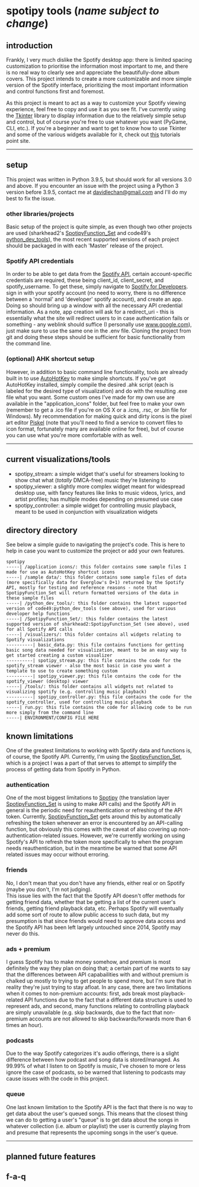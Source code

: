 # spotipy tools (*name subject to change*)

## introduction

Frankly, I very much dislike the Spotify desktop app: there is limited spacing customization to prioritise the information most important to me, and there is no real way to clearly see and appreciate the beautifully-done album covers. This project intends to create a more customizable and more simple version of the Spotify interface, prioritizing the most important information and control functions first and foremost.

As this project is meant to act as a way to customize your Spotify viewing experience, feel free to copy and use it as you see fit. I've currently using the [Tkinter](https://docs.python.org/3/library/tkinter.html) library to display information due to the relatively simple setup and control, but of course you're free to use whatever you want (PyGame, CLI, etc.). If you're a beginner and want to get to know how to use Tkinter and some of the various widgets available for it, check out [this](https://www.tutorialspoint.com/python/python_gui_programming.htm) tutorials point site.

***

## setup

This project was written in Python 3.9.5, but should work for all versions 3.0 and above. If you encounter an issue with the project using a Python 3 version before 3.9.5, contact me at <davidlechan@gmail.com> and I'll do my best to fix the issue.

### other libraries/projects

Basic setup of the project is quite simple, as even though two other projects are used (sharkhead2's [SpotipyFunction_Set](https://github.com/TheSharkhead2/SpotipyFunction_Set) and code49's [python_dev_tools](https://github.com/code49/python_dev_tools)), the most recent supported versions of each project should be packaged in with each 'Master' release of the project.

### Spotify API credentials

In order to be able to get data from the [Spotify API](https://developer.spotify.com/documentation/web-api/), certain account-specific credentials are required, these being client_id, client_secret, and spotify_username. To get these, simply navigate to [Spotify for Developers](https://developer.spotify.com/). sign in with your spotify account (no need to worry, there is no difference between a 'normal' and 'developer' spotify account), and create an app. Doing so should bring up a window with all the necessary API credential information. As a note, app creation will ask for a redirect_uri - this is essentially what the site will redirect users to in case authentication fails or something - any weblink should suffice (I personally use www.google.com), just make sure to use the same one in the .env file. Cloning the project from git and doing these steps should be sufficient for basic functionality from the command line.

### (optional) AHK shortcut setup

However, in addition to basic command line functionality, tools are already built in to use [AutoHotKey](https://www.autohotkey.com/) to make simple shortcuts. If you've got AutoHotKey installed, simply compile the desired .ahk script (each is labeled for the desired type of visualization) and do with the resulting .exe file what you want. Some custom ones I've made for my own use are available in the "application_icons" folder, but feel free to make your own (remember to get a .ico file if you're on OS X or a .icns, .rsc, or .bin file for Windows). My recommendation for making quick and dirty icons is the pixel art editor [Piskel](https://www.piskelapp.com/) (note that you'll need to find a service to convert files to icon format, fortunately many are available online for free), but of course you can use what you're more comfortable with as well.

***

## current visualizations/tools

- spotipy_stream: a simple widget that's useful for streamers looking to show chat what (*totally* DMCA-free) music they're listening to
- spotipy_viewer: a slightly more complex widget meant for widespread desktop use, with fancy features like links to music videos, lyrics, and artist profiles; has multiple modes depending on presumed use case
- spotipy_controller: a simple widget for controlling music playback, meant to be used in conjunction with visualization widgets

## directory directory

See below a simple guide to navigating the project's code. This is here to help in case you want to customize the project or add your own features.

```
spotipy  
-----| /application icons/: this folder contains some sample files I made for use as AutoHotKey shortcut icons  
-----| /sample data/: this folder contains some sample files of data (more specifically data for Everglow's D+1) returned by the Spotify API, mostly for testing and reference reasons - note that SpotipyFunction_Set will return formatted versions of the data in these sample files
-----| /python_dev_tools/: this folder contains the latest supported version of code49:python_dev_tools (see above), used for various developer help functions  
-----| /SpotipyFunction_Set/: this folder contains the latest supported version of sharkhead2:SpotipyFunction_Set (see above), used for all Spotify API calls  
-----| /visualizers/: this folder contains all widgets relating to Spotify visualizations  
----------| basic_data.py: this file contains functions for getting basic song data needed for visualization, meant to be an easy way to get started creating a custom visualizer  
----------| spotipy_stream.py: this file contains the code for the spotify_stream viewer - also the most basic in case you want a template to use to create something custom  
----------| spotipy_viewer.py: this file contains the code for the spotify_viewer (desktop) viewer  
-----| /tools/: this folder contains all widgets not related to visualizing spotify (e.g. controlling music playback)  
----------| spotipy_controller.py: this file contains the code for the spotify_controller, used for controlling music playback  
-----| run.py: this file contains the code for allowing code to be run more simply from the command line  
-----| ENVIRONMENT/CONFIG FILE HERE  
```

## known limitations

One of the greatest limitations to working with Spotify data and functions is, of course, the Spotify API. Currently, I'm using the [SpotipyFunction_Set](https://github.com/TheSharkhead2/SpotipyFunction_Set), which is a project I was a part of that serves to attempt to simplify the process of getting data from Spotify in Python. 

### authentication

One of the most biggest limitations to [Spotipy](https://spotipy.readthedocs.io/en/2.18.0/) (the translation layer [SpotipyFunction_Set](https://github.com/TheSharkhead2/SpotipyFunction_Set) is using to make API calls) and the Spotify API in general is the periodic need for reauthentication or refreshing of the API token. Currently, [SpotipyFunction_Set](https://github.com/TheSharkhead2/SpotipyFunction_Set) gets around this by automatically refreshing the token whenever an error is encountered by an API-calling function, but obviously this comes with the caveat of also covering up non-authentication-related issues. However, we're currently working on using Spotify's API to refresh the token more specifically to when the program needs reauthentication, but in the meantime be warned that some API related issues may occur without erroring.

### friends

No, I don't mean that you don't have any friends, either real or on Spotify (maybe you don't, I'm not judging).  
This issue lies with the fact that the Spotify API doesn't offer methods for getting friend data, whether that be getting a list of the current user's friends, getting friend playback data, etc. Perhaps Spotify will eventually add some sort of route to allow public access to such data, but my presumption is that since friends would need to approve data access and the Spotify API has been left largely untouched since 2014, Spotify may never do this. 

### ads + premium

I guess Spotify has to make money somehow, and premium is most definitely the way they plan on doing that; a certain part of me wants to say that the differences between API capabailities with and without premium is chalked up mostly to trying to get people to spend more, but I'm sure that in reality they're just trying to stay afloat. In any case, there are two limitations when it comes to non-premium accounts: first, ads break most playback-related API functions due to the fact that a different data structure is used to represent ads, and second, many functions relating to controlling playback are simply unavailable (e.g. skip backwards, due to the fact that non-premium accounts are not allowed to skip backwards/forwards more than 6 times an hour).

### podcasts

Due to the way Spotify categorizes it's audio offerings, there is a slight difference between how podcast and song data is stored/managed. As 99.99% of what I listen to on Spotify is music, I've chosen to more or less ignore the case of podcasts, so be warned that listening to podcasts may cause issues with the code in this project.

### queue

One last known limitation to the Spotify API is the fact that there is no way to get data about the user's queued songs. This means that the closest thing we can do to getting a user's "queue" is to get data about the songs in whatever collection (i.e. album or playlist) the user is currently playing from and presume that represents the upcoming songs in the user's queue.

***

## planned future features

## f-a-q